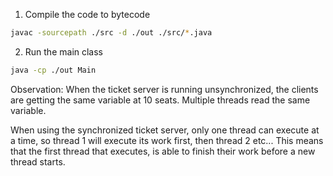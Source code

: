 
1. Compile the code to bytecode

```bash
javac -sourcepath ./src -d ./out ./src/*.java
```

2. Run the main class
```bash
java -cp ./out Main
```
Observation:
When the ticket server is running unsynchronized, the clients are getting the same variable at 10 seats.
Multiple threads read the same variable.

When using the synchronized ticket server, only one thread can execute at a time, so thread 1 will execute its work first,
then thread 2 etc... This means that the first thread that executes, is able to finish their work before a new thread starts.